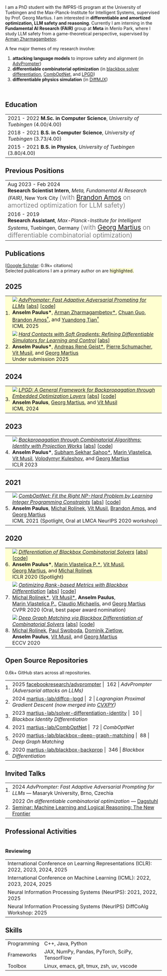 <p>
I am a PhD student with the IMPRS-IS program at the University of Tuebingen and the Max-Planck-Institute for Intelligent Systems, supervised by Prof. Georg Martius.
I am interested in <b>differentiable and amortized optimization, LLM safety and reasoning</b>.
Currently I am interning in the
<b>Fundamental AI Research (FAIR)</b>
group at
<b>Meta</b> in Menlo Park, where I study LLM safety from a game-theoretical perspective, supervised by <a href="https://arman-z.github.io">Arman Zharmagambetov</a>.

A few major themes of my research involve:
</p>

<ol>
<li>
  <b>attacking language models</b> to improve safety and alignment
  (in <a href="https://arxiv.org/abs/2404.16873">AdvPrompter</a>)
</li>
<li>
  <b>differentiable combinatorial optimization</b>
  (in
  <a href="https://arxiv.org/abs/1912.02175">blackbox solver differentiation</a>,
  <a href="https://arxiv.org/abs/2105.02343">CombOptNet</a>, and
  <a href="https://arxiv.org/abs/2407.05920v1">LPGD</a>)
</li>
<li>
  <b>differentiable physics simulation</b>
  (in
  <a href="https://arxiv.org/abs/2506.14186">DiffMJX</a>)
</li>
</ol>
<br>


## <i class="fa fa-chevron-right"></i> Education

<table class="table table-hover">
  <tr>
    <td>
      <span class='cvdate'>2021&nbsp;-&nbsp;2022</span>
      <strong>M.Sc. in Computer Science</strong>, <em>University of Tuebingen</em>
        (4.00/4.00)
      <br>
    </td>
  </tr>
  <tr>
    <td>
      <span class='cvdate'>2018&nbsp;-&nbsp;2021</span>
      <strong>B.S. in Computer Science</strong>, <em>University of Tuebingen</em>
        (3.73/4.00)
      <br>
    </td>
  </tr>
  <tr>
    <td>
      <span class='cvdate'>2015&nbsp;-&nbsp;2021</span>
      <strong>B.S. in Physics</strong>, <em>University of Tuebingen</em>
        (3.80/4.00)
      <br>
    </td>
  </tr>
</table>


## <i class="fa fa-chevron-right"></i> Previous Positions
<table class="table table-hover">
<tr>
  <td style='padding-right:0;'>
<span class='cvdate'>Aug 2023&nbsp;-&nbsp;Feb 2024</span>
<p markdown="1" style='margin: 0'><strong>Research Scientist Intern</strong>, <em>Meta, Fundamental AI Research (FAIR)</em>, New York City
<span markdown="1" style="color:grey;font-size:1.3rem;margin: 0">
(with <a href="https://bamos.github.io" target="_blank">Brandon Amos</a> on amortized optimization for LLM safety)
</span></p>
  </td>
</tr>
<tr>
  <td style='padding-right:0;'>
<span class='cvdate'>2016&nbsp;-&nbsp;2019</span>
<p markdown="1" style='margin: 0'><strong>Research Assistant</strong>, <em>Max-Planck-Institute for Intelligent Systems</em>, Tuebingen, Germany
<span markdown="1" style="color:grey;font-size:1.3rem;margin: 0">
(with <a href="https://uni-tuebingen.de/en/fakultaeten/mathematisch-naturwissenschaftliche-fakultaet/fachbereiche/informatik/lehrstuehle/distributed-intelligence/team/prof-dr-georg-martius/" target="_blank">Georg Martius</a> on differentiable combinatorial optimization)
</span></p>
  </td>
</tr>
</table>


## <i class="fa fa-chevron-right"></i> Publications

<!-- I usually publish at machine learning conferences, -->
<!-- including . -->
<!-- <a href="https://scholar.google.com/citations?user=njZL5CQAAAAJ">Google Scholar</a> -->
<!-- reports 0.9k+ citations and an h-index of 6. -->
<!-- The selected publications I am a primary author on are <span style='background-color: #ffffd0'>highlighted.</span> -->

<!-- [<a href="https://scholar.google.com/citations?user=njZL5CQAAAAJ">Google Scholar</a>: 0.9k+ citations and an h-index of 6] <br> -->
[<a href="https://scholar.google.com/citations?user=njZL5CQAAAAJ">Google Scholar</a>: 0.9k+ citations] <br>
Selected publications I am a primary author on are <span style='background-color: #ffffd0'>highlighted.</span>

<h2>2025</h2>
<table class="table table-hover">

<tr id="tr-paulus2025advprompter" style="background-color: #ffffd0">
<td align='right' style='padding-left:0;padding-right:0;'>
1.
</td>
<td>
<a href='https://arxiv.org/abs/2404.16873' target='_blank'><img src="images/publications/paulus2025advprompter.png" onerror="this.style.display='none'" class="publicationImg" /></a> 
<em><a href='https://arxiv.org/abs/2404.16873' target='_blank'>AdvPrompter: Fast Adaptive Adversarial Prompting for LLMs</a> </em> 
[<a href='javascript:;'
    onclick='$("#abs_paulus2025advprompter").toggle()'>abs</a>] [<a href='https://github.com/facebookresearch/advprompter' target='_blank'>code</a>] <br>
<strong>Anselm&nbsp;Paulus*</strong>, <a href='https://arman-z.github.io/' target='_blank'>Arman&nbsp;Zharmagambetov*</a>, <a href='https://sites.google.com/view/chuanguo' target='_blank'>Chuan&nbsp;Guo</a>, <a href='https://bamos.github.io/' target='_blank'>Brandon&nbsp;Amos<sup>&dagger;</sup></a>, and <a href='https://yuandong-tian.com' target='_blank'>Yuandong&nbsp;Tian<sup>&dagger;</sup></a><br>
ICML 2025  <br>

<div id="abs_paulus2025advprompter" style="text-align: justify; display: none" markdown="1">
Large Language Models (LLMs) are vulnerable to jailbreaking attacks that lead to generation of inappropriate or harmful content. Manual red-teaming requires a time-consuming search for adversarial prompts, whereas automatic adversarial prompt generation often leads to semantically meaningless attacks that do not scale well. In this paper, we present a novel method that uses another LLM, called AdvPrompter, to generate human-readable adversarial prompts in seconds. AdvPrompter, which is trained using an alternating optimization algorithm, generates suffixes that veil the input instruction without changing its meaning, such that the TargetLLM is lured to give a harmful response. Experimental results on popular open source TargetLLMs show highly competitive results on the AdvBench and HarmBench datasets, that also transfer to closed-source black-box LLMs. We also show that training on adversarial suffixes generated by AdvPrompter is a promising strategy for improving the robustness of LLMs to jailbreaking attacks.
</div>

</td>
</tr>


<tr id="tr-paulus2025hard" style="background-color: #ffffd0">
<td align='right' style='padding-left:0;padding-right:0;'>
2.
</td>
<td>
<a href='https://arxiv.org/abs/2506.14186' target='_blank'><img src="images/publications/paulus2025hard.png" onerror="this.style.display='none'" class="publicationImg" /></a> 
<em><a href='https://arxiv.org/abs/2506.14186' target='_blank'>Hard Contacts with Soft Gradients: Refining Differentiable Simulators for Learning and Control</a> </em> 
[<a href='javascript:;'
    onclick='$("#abs_paulus2025hard").toggle()'>abs</a>]<br>
<strong>Anselm&nbsp;Paulus*</strong>, <a href='https://andregeist.github.io' target='_blank'>Andreas&nbsp;René&nbsp;Geist*</a>, <a href='https://p-schumacher.github.io' target='_blank'>Pierre&nbsp;Schumacher</a>, <a href='https://scholar.google.com/citations?user=hA1rlU4AAAAJ' target='_blank'>Vít&nbsp;Musil</a>, and <a href='https://scholar.google.com/citations?user=b-JF-UIAAAAJ' target='_blank'>Georg&nbsp;Martius</a><br>
Under submission 2025  <br>

<div id="abs_paulus2025hard" style="text-align: justify; display: none" markdown="1">
Contact forces pose a major challenge for gradient-based optimization of robot dynamics as they introduce jumps in the system's velocities. Penalty-based simulators, such as MuJoCo, simplify gradient computation by softening the contact forces. However, realistically simulating hard contacts requires very stiff contact settings, which leads to incorrect gradients when using automatic differentiation. On the other hand, using non-stiff settings strongly increases the sim-to-real gap. We analyze the contact computation of penalty-based simulators to identify the causes of gradient errors. Then, we propose DiffMJX, which combines adaptive integration with MuJoCo XLA, to notably improve gradient quality in the presence of hard contacts. Finally, we address a key limitation of contact gradients: they vanish when objects do not touch. To overcome this, we introduce Contacts From Distance (CFD), a mechanism that enables the simulator to generate informative contact gradients even before objects are in contact. To preserve physical realism, we apply CFD only in the backward pass using a straight-through trick, allowing us to compute useful gradients without modifying the forward simulation.
</div>

</td>
</tr>

</table>
<h2>2024</h2>
<table class="table table-hover">

<tr id="tr-paulus2024lpgd" style="background-color: #ffffd0">
<td align='right' style='padding-left:0;padding-right:0;'>
3.
</td>
<td>
<a href='https://arxiv.org/abs/2407.05920' target='_blank'><img src="images/publications/paulus2024lpgd.png" onerror="this.style.display='none'" class="publicationImg" /></a> 
<em><a href='https://arxiv.org/abs/2407.05920' target='_blank'>LPGD: A General Framework for Backpropagation through Embedded Optimization Layers</a> </em> 
[<a href='javascript:;'
    onclick='$("#abs_paulus2024lpgd").toggle()'>abs</a>] [<a href='https://github.com/martius-lab/diffcp-lpgd' target='_blank'>code</a>] <br>
<strong>Anselm&nbsp;Paulus</strong>, <a href='https://scholar.google.com/citations?user=b-JF-UIAAAAJ' target='_blank'>Georg&nbsp;Martius</a>, and <a href='https://scholar.google.com/citations?user=hA1rlU4AAAAJ' target='_blank'>Vít&nbsp;Musil</a><br>
ICML 2024  <br>

<div id="abs_paulus2024lpgd" style="text-align: justify; display: none" markdown="1">
Embedding parameterized optimization problems as layers into machine learning architectures serves as a powerful inductive bias. Training such architectures with stochastic gradient descent requires care, as degenerate derivatives of the embedded optimization problem often render the gradients uninformative. We propose Lagrangian Proximal Gradient Descent (LPGD) a flexible framework for training architectures with embedded optimization layers that seamlessly integrates into automatic differentiation libraries. LPGD efficiently computes meaningful replacements of the degenerate optimization layer derivatives by re-running the forward solver oracle on a perturbed input. LPGD captures various previously proposed methods as special cases, while fostering deep links to traditional optimization methods. We theoretically analyze our method and demonstrate on historical and synthetic data that LPGD converges faster than gradient descent even in a differentiable setup.
</div>

</td>
</tr>

</table>
<h2>2023</h2>
<table class="table table-hover">

<tr id="tr-sahoo2024gradient" >
<td align='right' style='padding-left:0;padding-right:0;'>
4.
</td>
<td>
<a href='https://arxiv.org/abs/2205.15213' target='_blank'><img src="images/publications/sahoo2024gradient.png" onerror="this.style.display='none'" class="publicationImg" /></a> 
<em><a href='https://arxiv.org/abs/2205.15213' target='_blank'>Backpropagation through Combinatorial Algorithms: Identity with Projection Works</a> </em> 
[<a href='javascript:;'
    onclick='$("#abs_sahoo2024gradient").toggle()'>abs</a>] [<a href='https://github.com/martius-lab/solver-differentiation-identity' target='_blank'>code</a>] <br>
<strong>Anselm&nbsp;Paulus*</strong>, <a href='https://s-sahoo.com' target='_blank'>Subham&nbsp;Sekhar&nbsp;Sahoo*</a>, <a href='https://jimimvp.github.io' target='_blank'>Marin&nbsp;Vlastelica</a>, <a href='https://scholar.google.com/citations?user=hA1rlU4AAAAJ' target='_blank'>Vít&nbsp;Musil</a>, <a href='https://scholar.google.com/citations?user=RY_t8XAAAAAJ' target='_blank'>Volodymyr&nbsp;Kuleshov</a>, and <a href='https://scholar.google.com/citations?user=b-JF-UIAAAAJ' target='_blank'>Georg&nbsp;Martius</a><br>
ICLR 2023  <br>

<div id="abs_sahoo2024gradient" style="text-align: justify; display: none" markdown="1">
Embedding discrete solvers as differentiable layers has given modern deep learning architectures combinatorial expressivity and discrete reasoning capabilities. The derivative of these solvers is zero or undefined, therefore a meaningful replacement is crucial for effective gradient-based learning. Prior works rely on smoothing the solver with input perturbations, relaxing the solver to continuous problems, or interpolating the loss landscape with techniques that typically require additional solver calls, introduce extra hyper-parameters, or compromise performance. We propose a principled approach to exploit the geometry of the discrete solution space to treat the solver as a negative identity on the backward pass and further provide a theoretical justification. Our experiments demonstrate that such a straightforward hyper-parameter-free approach is able to compete with previous more complex methods on numerous experiments such as backpropagation through discrete samplers, deep graph matching, and image retrieval. Furthermore, we substitute the previously proposed problem-specific and label-dependent margin with a generic regularization procedure that prevents cost collapse and increases robustness.
</div>

</td>
</tr>

</table>
<h2>2021</h2>
<table class="table table-hover">

<tr id="tr-paulus2021comboptnet" >
<td align='right' style='padding-left:0;padding-right:0;'>
5.
</td>
<td>
<a href='https://arxiv.org/pdf/2105.02343' target='_blank'><img src="images/publications/paulus2021comboptnet.png" onerror="this.style.display='none'" class="publicationImg" /></a> 
<em><a href='https://arxiv.org/pdf/2105.02343' target='_blank'>CombOptNet: Fit the Right NP-Hard Problem by Learning Integer Programming Constraints</a> </em> 
[<a href='javascript:;'
    onclick='$("#abs_paulus2021comboptnet").toggle()'>abs</a>] [<a href='https://github.com/martius-lab/CombOptNet' target='_blank'>code</a>] <br>
<strong>Anselm&nbsp;Paulus</strong>, <a href='https://mrolinek.github.io/' target='_blank'>Michal&nbsp;Rolínek</a>, <a href='https://scholar.google.com/citations?user=hA1rlU4AAAAJ' target='_blank'>Vít&nbsp;Musil</a>, <a href='https://bamos.github.io/' target='_blank'>Brandon&nbsp;Amos</a>, and <a href='https://scholar.google.com/citations?user=b-JF-UIAAAAJ' target='_blank'>Georg&nbsp;Martius</a><br>
ICML 2021 (Spotlight, Oral at LMCA NeurIPS 2020 workshop) <br>

<div id="abs_paulus2021comboptnet" style="text-align: justify; display: none" markdown="1">
Bridging logical and algorithmic reasoning with modern machine learning techniques is a fundamental challenge with potentially transformative impact. On the algorithmic side, many NP-hard problems can be expressed as integer programs, in which the constraints play the role of their "combinatorial specification." In this work, we aim to integrate integer programming solvers into neural network architectures as layers capable of learning both the cost terms and the constraints. The resulting end-to-end trainable architectures jointly extract features from raw data and solve a suitable (learned) combinatorial problem with state-of-the-art integer programming solvers. We demonstrate the potential of such layers with an extensive performance analysis on synthetic data and with a demonstration on a competitive computer vision keypoint matching benchmark.
</div>

</td>
</tr>

</table>
<h2>2020</h2>
<table class="table table-hover">

<tr id="tr-vlastelica2020differentiation" style="background-color: #ffffd0">
<td align='right' style='padding-left:0;padding-right:0;'>
6.
</td>
<td>
<a href='http://arxiv.org/abs/1912.02175' target='_blank'><img src="images/publications/vlastelica2020differentiation.png" onerror="this.style.display='none'" class="publicationImg" /></a> 
<em><a href='http://arxiv.org/abs/1912.02175' target='_blank'>Differentiation of Blackbox Combinatorial Solvers</a> </em> 
[<a href='javascript:;'
    onclick='$("#abs_vlastelica2020differentiation").toggle()'>abs</a>] [<a href='https://github.com/martius-lab/blackbox-backprop' target='_blank'>code</a>] <br>
<strong>Anselm&nbsp;Paulus*</strong>, <a href='https://jimimvp.github.io' target='_blank'>Marin&nbsp;Vlastelica&nbsp;P.*</a>, <a href='https://scholar.google.com/citations?user=hA1rlU4AAAAJ' target='_blank'>Vít&nbsp;Musil</a>, <a href='https://scholar.google.com/citations?user=b-JF-UIAAAAJ' target='_blank'>Georg&nbsp;Martius</a>, and <a href='https://mrolinek.github.io/' target='_blank'>Michal&nbsp;Rolínek</a><br>
ICLR 2020 (Spotlight) <br>

<div id="abs_vlastelica2020differentiation" style="text-align: justify; display: none" markdown="1">
Achieving fusion of deep learning with combinatorial algorithms promises transformative changes to artificial intelligence. One possible approach is to introduce combinatorial building blocks into neural networks. Such end-to-end architectures have the potential to tackle combinatorial problems on raw input data such as ensuring global consistency in multi-object tracking or route planning on maps in robotics. In this work, we present a method that implements an efficient backward pass through blackbox implementations of combinatorial solvers with linear objective functions. We provide both theoretical and experimental backing. In particular, we incorporate the Gurobi MIP solver, Blossom V algorithm, and Dijkstra's algorithm into architectures that extract suitable features from raw inputs for the traveling salesman problem, the min-cost perfect matching problem and the shortest path problem.
</div>

</td>
</tr>


<tr id="tr-rolinek2020optimizing" >
<td align='right' style='padding-left:0;padding-right:0;'>
7.
</td>
<td>
<a href='http://arxiv.org/abs/1912.03500' target='_blank'><img src="images/publications/rolinek2020optimizing.png" onerror="this.style.display='none'" class="publicationImg" /></a> 
<em><a href='http://arxiv.org/abs/1912.03500' target='_blank'>Optimizing Rank-based Metrics with Blackbox Differentiation</a> </em> 
[<a href='javascript:;'
    onclick='$("#abs_rolinek2020optimizing").toggle()'>abs</a>] [<a href='https://github.com/martius-lab/blackbox-backprop' target='_blank'>code</a>] <br>
<a href='https://mrolinek.github.io/' target='_blank'>Michal&nbsp;Rolínek*</a>, <a href='https://scholar.google.com/citations?user=hA1rlU4AAAAJ' target='_blank'>Vít&nbsp;Musil*</a>, <strong>Anselm&nbsp;Paulus</strong>, <a href='https://jimimvp.github.io' target='_blank'>Marin&nbsp;Vlastelica&nbsp;P.</a>, <a href='https://scholar.google.com/citations?user=ORqsx1YAAAAJ' target='_blank'>Claudio&nbsp;Michaelis</a>, and <a href='https://scholar.google.com/citations?user=b-JF-UIAAAAJ' target='_blank'>Georg&nbsp;Martius</a><br>
CVPR 2020 (Oral, best paper award nomination) <br>

<div id="abs_rolinek2020optimizing" style="text-align: justify; display: none" markdown="1">
Rank-based metrics are some of the most widely used criteria for performance evaluation of computer vision models. Despite years of effort, direct optimization for these metrics remains a challenge due to their non-differentiable and non-decomposable nature. We present an efficient, theoretically sound, and general method for differentiating rank-based metrics with mini-batch gradient descent. In addition, we address optimization instability and sparsity of the supervision signal that both arise from using rank-based metrics as optimization targets. Resulting losses based on recall and Average Precision are applied to image retrieval and object detection tasks. We obtain performance that is competitive with state-of-the-art on standard image retrieval datasets and consistently improve performance of near state-of-the-art object detectors.
</div>

</td>
</tr>


<tr id="tr-rolinek2020deepgraphmatching" >
<td align='right' style='padding-left:0;padding-right:0;'>
8.
</td>
<td>
<a href='https://arxiv.org/abs/2003.11657' target='_blank'><img src="images/publications/rolinek2020deepgraphmatching.png" onerror="this.style.display='none'" class="publicationImg" /></a> 
<em><a href='https://arxiv.org/abs/2003.11657' target='_blank'>Deep Graph Matching via Blackbox Differentiation of Combinatorial Solvers</a> </em> 
[<a href='javascript:;'
    onclick='$("#abs_rolinek2020deepgraphmatching").toggle()'>abs</a>] [<a href='https://github.com/martius-lab/blackbox-deep-graph-matching' target='_blank'>code</a>] <br>
<a href='https://mrolinek.github.io/' target='_blank'>Michal&nbsp;Rolínek</a>, <a href='https://scholar.google.com/citations?user=hSQ7TbMAAAAJ' target='_blank'>Paul&nbsp;Swoboda</a>, <a href='https://scholar.google.com/citations?user=jkIx0f8AAAAJ' target='_blank'>Dominik&nbsp;Zietlow</a>, <strong>Anselm&nbsp;Paulus</strong>, <a href='https://scholar.google.com/citations?user=hA1rlU4AAAAJ' target='_blank'>Vít&nbsp;Musil</a>, and <a href='https://scholar.google.com/citations?user=b-JF-UIAAAAJ' target='_blank'>Georg&nbsp;Martius</a><br>
ECCV 2020  <br>

<div id="abs_rolinek2020deepgraphmatching" style="text-align: justify; display: none" markdown="1">
Building on recent progress at the intersection of combinatorial optimization and deep learning, we propose an end-to-end trainable architecture for deep graph matching that contains unmodified combinatorial solvers. Using the presence of heavily optimized combinatorial solvers together with some improvements in architecture design, we advance state-of-the-art on deep graph matching benchmarks for keypoint correspondence. In addition, we highlight the conceptual advantages of incorporating solvers into deep learning architectures, such as the possibility of post-processing with a strong multi-graph matching solver or the indifference to changes in the training setting. Finally, we propose two new challenging experimental setups.
</div>

</td>
</tr>

</table>


## <i class="fa fa-chevron-right"></i> Open Source Repositories
0.6k+ GitHub stars across all repositories.

<table class="table table-hover">
<tr>
  <td align='right' style='padding-right:0;padding-left:0;'>1.</td>
  <td>
    <span class='cvdate'>2025</span>
    <a href="https://github.com/facebookresearch/advprompter">facebookresearch/advprompter</a>
    <span style="white-space: nowrap">
    | <i class="fa fas fa-star"></i>&nbsp;162 |
    </span>
    <em>AdvPrompter (Adversarial attacks on LLMs)</em>
  </td>
</tr>
<tr>
  <td align='right' style='padding-right:0;padding-left:0;'>2.</td>
  <td>
    <span class='cvdate'>2024</span>
    <a href="https://github.com/martius-lab/diffcp-lpgd">martius-lab/diffcp-lpgd</a>
    <span style="white-space: nowrap">
    | <i class="fa fas fa-star"></i>&nbsp;2 |
    </span>
    <em>Lagrangian Proximal Gradient Descent (now merged into <a href="https://github.com/cvxpy/cvxpy" target="_blank">CVXPY</a>)</em>
  </td>
</tr>
<tr>
  <td align='right' style='padding-right:0;padding-left:0;'>3.</td>
  <td>
    <span class='cvdate'>2023</span>
    <a href="https://github.com/martius-lab/solver-differentiation-identity">martius-lab/solver-differentiation-identity</a>
    <span style="white-space: nowrap">
    | <i class="fa fas fa-star"></i>&nbsp;10 |
    </span>
    <em>Blackbox Identity Differentiation</em>
  </td>
</tr>
<tr>
  <td align='right' style='padding-right:0;padding-left:0;'>4.</td>
  <td>
    <span class='cvdate'>2021</span>
    <a href="https://github.com/martius-lab/CombOptNet">martius-lab/CombOptNet</a>
    <span style="white-space: nowrap">
    | <i class="fa fas fa-star"></i>&nbsp;72 |
    </span>
    <em>CombOptNet</em>
  </td>
</tr>
<tr>
  <td align='right' style='padding-right:0;padding-left:0;'>5.</td>
  <td>
    <span class='cvdate'>2020</span>
    <a href="https://github.com/martius-lab/blackbox-deep-graph-matching">martius-lab/blackbox-deep-graph-matching</a>
    <span style="white-space: nowrap">
    | <i class="fa fas fa-star"></i>&nbsp;88 |
    </span>
    <em>Deep Graph Matching</em>
  </td>
</tr>
<tr>
  <td align='right' style='padding-right:0;padding-left:0;'>6.</td>
  <td>
    <span class='cvdate'>2020</span>
    <a href="https://github.com/martius-lab/blackbox-backprop">martius-lab/blackbox-backprop</a>
    <span style="white-space: nowrap">
    | <i class="fa fas fa-star"></i>&nbsp;346 |
    </span>
    <em>Blackbox Differentiation</em>
  </td>
</tr>
</table>


## <i class="fa fa-chevron-right"></i> Invited Talks
<!-- Slides for my major presentations are available
[here](https://bamos.github.io/presentations/)
under a CC-BY license. -->

<table class="table table-hover">
<tr>
  <td align='right' style='padding-right:0;padding-left:0;'>1.</td>
  <td style='padding-right:0;'>
    <span class='cvdate'>2024</span>
     <em>AdvPrompter: Fast Adaptive Adversarial Prompting for LLMs</em> &mdash;
        Masaryk University, Brno, Czechia
  </td>
</tr>
<tr>
  <td align='right' style='padding-right:0;padding-left:0;'>2.</td>
  <td style='padding-right:0;'>
    <span class='cvdate'>2022</span>
     <em>On differentiable combinatorial optimization</em> &mdash;
        <a href="https://www.dagstuhl.de/de/seminars/seminar-calendar/seminar-details/22291">Dagstuhl Seminar: Machine Learning and Logical Reasoning: The New Frontier</a>
  </td>
</tr>
</table>


## <i class="fa fa-chevron-right"></i> Professional Activities
<table class="table table-hover">
</table>

### Reviewing
<table class="table table-hover">
<tr>
  <td style='padding-right:0;'>International Conference on Learning Representations (ICLR): 2022, 2023, 2024, 2025</td>
</tr>
<tr>
  <td style='padding-right:0;'>International Conference on Machine Learning (ICML): 2022, 2023, 2024, 2025</td>
</tr>
<tr>
  <td style='padding-right:0;'>Neural Information Processing Systems (NeurIPS): 2021, 2022, 2025</td>
</tr>
<tr>
  <td style='padding-right:0;'>Neural Information Processing Systems (NeurIPS) DiffCoAlg Workshop: 2025</td>
</tr>
</table>


## <i class="fa fa-chevron-right"></i> Skills
<table class="table table-hover">
<tr>
  <td class='col-md-2'>Programming</td>
  <td>
C++, Java, Python
  </td>
</tr>
<tr>
  <td class='col-md-2'>Frameworks</td>
  <td>
JAX, NumPy, Pandas, PyTorch, SciPy, TensorFlow
  </td>
</tr>
<tr>
  <td class='col-md-2'>Toolbox</td>
  <td>
Linux, emacs, git, tmux, zsh, uv, vscode
  </td>
</tr>
</table>
